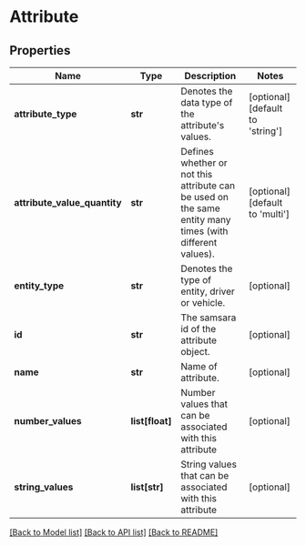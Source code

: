 # Attribute

## Properties
Name | Type | Description | Notes
------------ | ------------- | ------------- | -------------
**attribute_type** | **str** | Denotes the data type of the attribute&#39;s values. | [optional] [default to 'string']
**attribute_value_quantity** | **str** | Defines whether or not this attribute can be used on the same entity many times (with different values). | [optional] [default to 'multi']
**entity_type** | **str** | Denotes the type of entity, driver or vehicle. | [optional] 
**id** | **str** | The samsara id of the attribute object. | [optional] 
**name** | **str** | Name of attribute. | [optional] 
**number_values** | **list[float]** | Number values that can be associated with this attribute | [optional] 
**string_values** | **list[str]** | String values that can be associated with this attribute | [optional] 

[[Back to Model list]](../README.md#documentation-for-models) [[Back to API list]](../README.md#documentation-for-api-endpoints) [[Back to README]](../README.md)


